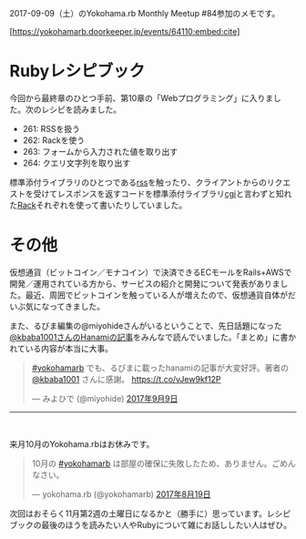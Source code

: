 <!-- Yokohama.rb Monthly Meetup #84 に参加した -->

2017-09-09（土）のYokohama.rb Monthly Meetup #84参加のメモです。

[https://yokohamarb.doorkeeper.jp/events/64110:embed:cite]

# Rubyレシピブック

今回から最終章のひとつ手前、第10章の「Webプログラミング」に入りました。次のレシピを読みました。

- 261: RSSを扱う
- 262: Rackを使う
- 263: フォームから入力された値を取り出す
- 264: クエリ文字列を取り出す

標準添付ライブラリのひとつである[rss](https://docs.ruby-lang.org/ja/latest/library/rss.html)を触ったり、クライアントからのリクエストを受けてレスポンスを返すコードを標準添付ライブラリ[cgi](https://docs.ruby-lang.org/ja/2.4.0/library/cgi.html)と言わずと知れた[Rack](https://github.com/rack/rack)それぞれを使って書いたりしていました。

# その他

仮想通貨（ビットコイン／モナコイン）で決済できるECモールをRails+AWSで開発／運用されている方から、サービスの紹介と開発について発表がありました。最近、周囲でビットコインを触っている人が増えたので、仮想通貨自体がだいぶ気になってきました。

また、るびま編集の@miyohideさんがいるということで、先日話題になった[@kbaba1001さんのHanamiの記事](http://magazine.rubyist.net/?0056-hanami)をみんなで読んでいました。「まとめ」に書かれている内容が本当に大事。

<blockquote class="twitter-tweet" data-lang="ja"><p lang="ja" dir="ltr"><a href="https://twitter.com/hashtag/yokohamarb?src=hash">#yokohamarb</a> でも、るびまに載ったhanamiの記事が大変好評。著者の <a href="https://twitter.com/kbaba1001">@kbaba1001</a> さんに感謝。 <a href="https://t.co/vJew9kf12P">https://t.co/vJew9kf12P</a></p>&mdash; みよひで (@miyohide) <a href="https://twitter.com/miyohide/status/906459223298531328">2017年9月9日</a></blockquote> <script async src="//platform.twitter.com/widgets.js" charset="utf-8"></script>

----
<br>

来月10月のYokohama.rbはお休みです。

<blockquote class="twitter-tweet" data-lang="ja"><p lang="ja" dir="ltr">10月の <a href="https://twitter.com/hashtag/yokohamarb?src=hash">#yokohamarb</a> は部屋の確保に失敗したため、ありません。ごめんなさい。</p>&mdash; yokohama.rb (@yokohamarb) <a href="https://twitter.com/yokohamarb/status/898862957823639553">2017年8月19日</a></blockquote> <script async src="//platform.twitter.com/widgets.js" charset="utf-8"></script>

次回はおそらく11月第2週の土曜日になるかと（勝手に）思っています。レシピブックの最後のほうを読みたい人やRubyについて雑にお話ししたい人はぜひ。
